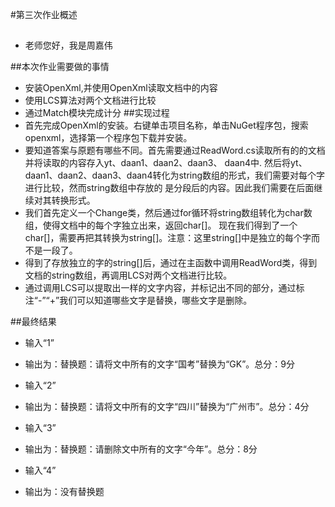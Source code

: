 #第三次作业概述
##
- 老师您好，我是周嘉伟

##本次作业需要做的事情
- 安装OpenXml,并使用OpenXml读取文档中的内容
- 使用LCS算法对两个文档进行比较
- 通过Match模块完成计分
##实现过程
- 首先完成OpenXml的安装。右键单击项目名称，单击NuGet程序包，搜索openxml，选择第一个程序包下载并安装。
- 要知道答案与原题有哪些不同。首先需要通过ReadWord.cs读取所有的的文档并将读取的内容存入yt、daan1、daan2、daan3、
daan4中.
然后将yt、daan1、daan2、daan3、daan4转化为string数组的形式，我们需要对每个字进行比较，然而string数组中存放的
是分段后的内容。因此我们需要在后面继续对其转换形式。
- 我们首先定义一个Change类，然后通过for循环将string数组转化为char数组，使得文档中的每个字独立出来，返回char[]。
现在我们得到了一个char[]，需要再把其转换为string[]。注意：这里string[]中是独立的每个字而不是一段了。
- 得到了存放独立的字的string[]后，通过在主函数中调用ReadWord类，得到文档的string数组，再调用LCS对两个文档进行比较。
- 通过调用LCS可以提取出一样的文字内容，并标记出不同的部分，通过标注“-”“+”我们可以知道哪些文字是替换，哪些文字是删除。

##最终结果
- 输入“1”
- 输出为：替换题：请将文中所有的文字“国考”替换为“GK”。总分：9分
 
- 输入“2”
- 输出为：替换题：请将文中所有的文字“四川”替换为“广州市”。总分：4分

- 输入“3”
- 输出为：替换题：请删除文中所有的文字“今年”。总分：8分

- 输入“4”
- 输出为：没有替换题
